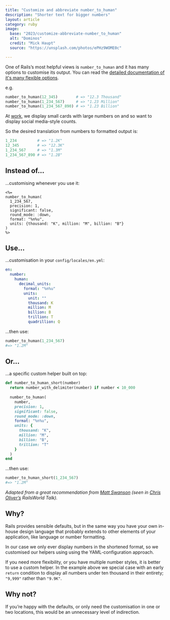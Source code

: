 ```yaml
---
title: "Customize and abbreviate number_to_human"
description: "Shorter text for bigger numbers"
layout: article
category: ruby
image:
  base: "2023/customize-abbreviate-number_to_human"
  alt: "Dominos"
  credit: "Mick Haupt"
  source: "https://unsplash.com/photos/ePHz9WOME0c"

---
```


One of Rails’s most helpful views is `number_to_human` and it has many options to customise its output. You can read the [detailed documentation of it's many flexible options](https://api.rubyonrails.org/classes/ActiveSupport/NumberHelper.html#method-i-number_to_human).

e.g.

```ruby
number_to_human(12_345)        # => "12.3 Thousand"
number_to_human(1_234_567)     # => "1.23 Million"
number_to_human(1_234_567_890) # => "1.23 Billion"
```

At [work](https://coveragebook.com), we display small cards with large numbers on and so want to display social media-style counts.

So the desired translation from numbers to formatted output is:

```ruby
1_234         # => "1.2K"
12_345        # => "12.3K"
1_234_567     # => "1.3M"
1_234_567_890 # => "1.2B"
```

## Instead of…

…customising whenever you use it:

```erb
<%=
number_to_human(
  1_234_567,
  precision: 1,
  significant: false,
  round_mode: :down,
  format: "%n%u",
  units: {thousand: "K", million: "M", billion: "B"}
)
%>
```

## Use…

…customisation in your `config/locales/en.yml`:

```yml
en:
  number:
    human:
      decimal_units:
        format: "%n%u"
        units:
          unit: ""
          thousand: K
          million: M
          billion: B
          trillion: T
          quadrillion: Q
```

...then use:

```ruby
number_to_human(1_234_567)
#=> "1.2M"
```

## Or…

…a specific custom helper built on top:

```ruby
def number_to_human_short(number)
  return number_with_delimiter(number) if number < 10_000
  
  number_to_human(
    number,
    precision: 1,
    significant: false,
    round_mode: :down,
    format: "%n%u",
    units: {
      thousand: "K",
      million: "M",
      billion: "B",
      trillion: "T"
    }
  )
end
```

...then use:

```ruby
number_to_human_short(1_234_567)
#=> "1.2M"
```

_Adapted from a great recommendation from [Matt Swanson]() (seen in [Chris Oliver’s](https://twitter.com/excid3) RailsWorld Talk)._


## Why?

Rails provides sensible defaults, but in the same way you have your own in-house design language that probably extends to other elements of your application, like language or number formatting.

In our case we only ever display numbers in the shortened format, so we customised our helpers using using the YAML-configuration approach.

If you need more flexibility, or you have multiple number styles, it is better to use a custom helper. In the example above we special case with an early `return` condition to display all numbers under ten thousand in their entirety; `"9,999"` rather than `"9.9K"`.


## Why not?

If you’re happy with the defaults, or only need the customisation in one or two locations, this would be an unnecessary level of indirection.